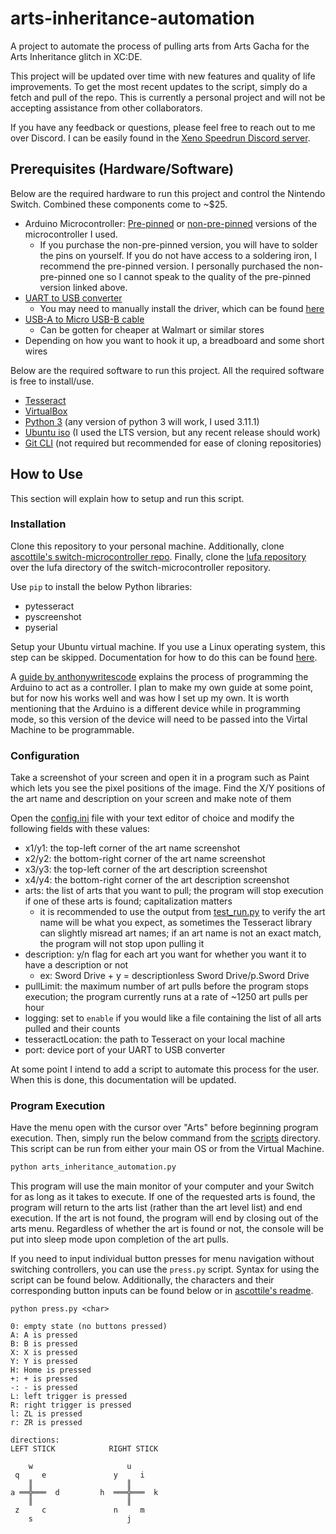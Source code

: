 # arts-inheritance-automation
 A project to automate the process of pulling arts from Arts Gacha for the Arts Inheritance glitch in XC:DE.
 
 This project will be updated over time with new features and quality of life improvements. To get the most recent updates to the script, simply do a fetch and pull of the repo. This is currently a personal project and will not be accepting assistance from other collaborators.
 
 If you have any feedback or questions, please feel free to reach out to me over Discord. I can be easily found in the [Xeno Speedrun Discord server](https://discord.gg/RTVDKhp).

## Prerequisites (Hardware/Software)
 Below are the required hardware to run this project and control the Nintendo Switch. Combined these components come to ~$25.
  - Arduino Microcontroller: [Pre-pinned](https://www.cytron.io/p-arduino-pro-micro-compatible-pre-soldered-headers) or [non-pre-pinned](https://amzn.to/3rpb36r) versions of the microcontroller I used. 
    - If you purchase the non-pre-pinned version, you will have to solder the pins on yourself. If you do not have access to a soldering iron, I recommend the pre-pinned version. I personally purchased the non-pre-pinned one so I cannot speak to the quality of the pre-pinned version linked above.
  - [UART to USB converter](https://www.amazon.com/IZOKEE-CP2102-Converter-Adapter-Downloader/dp/B07D6LLX19/ref=sr_1_4?keywords=usb+to+uart&qid=1674486848&sr=8-4)
    - You may need to manually install the driver, which can be found [here](https://www.usb-drivers.org/cp2102-usb-to-uart-bridge-driver.html)
  - [USB-A to Micro USB-B cable](https://www.amazon.com/AmazonBasics-Male-Micro-Cable-Black/dp/B07232M876?th=1)
    - Can be gotten for cheaper at Walmart or similar stores
  - Depending on how you want to hook it up, a breadboard and some short wires
 
 Below are the required software to run this project. All the required software is free to install/use.
  - [Tesseract](https://tesseract-ocr.github.io/tessdoc/Installation.html)
  - [VirtualBox](https://www.virtualbox.org/wiki/Downloads)
  - [Python 3](https://www.python.org/downloads/) (any version of python 3 will work, I used 3.11.1)
  - [Ubuntu iso](https://ubuntu.com/#download) (I used the LTS version, but any recent release should work)
  - [Git CLI](https://git-scm.com/downloads) (not required but recommended for ease of cloning repositories)

## How to Use
 This section will explain how to setup and run this script.

### Installation
 Clone this repository to your personal machine. Additionally, clone [ascottile's switch-microcontroller repo](https://github.com/asottile/switch-microcontroller). Finally, clone the [lufa repository](https://github.com/abcminiuser/lufa/tree/597fbf47cd2551423a231ac747e2f1405cf9306a) over the lufa directory of the switch-microcontroller repository.
 
 Use `pip` to install the below Python libraries:
  - pytesseract
  - pyscreenshot
  - pyserial
 
 Setup your Ubuntu virtual machine. If you use a Linux operating system, this step can be skipped. Documentation for how to do this can be found [here](docs/virtualbox.md).
 
 A [guide by anthonywritescode](https://youtu.be/chvgQUX7QaI) explains the process of programming the Arduino to act as a controller. I plan to make my own guide at some point, but for now his works well and was how I set up my own. It is worth mentioning that the Arduino is a different device while in programming mode, so this version of the device will need to be passed into the Virtal Machine to be programmable.

### Configuration
 Take a screenshot of your screen and open it in a program such as Paint which lets you see the pixel positions of the image. Find the X/Y positions of the art name and description on your screen and make note of them
 
 Open the [config.ini](scripts/config.ini) file with your text editor of choice and modify the following fields with these values:
  - x1/y1: the top-left corner of the art name screenshot
  - x2/y2: the bottom-right corner of the art name screenshot
  - x3/y3: the top-left corner of the art description screenshot
  - x4/y4: the bottom-right corner of the art description screenshot
  - arts: the list of arts that you want to pull; the program will stop execution if one of these arts is found; capitalization matters
    - it is recommended to use the output from [test_run.py](scripts/test_run.py) to verify the art name will be what you expect, as sometimes the Tesseract library can slightly misread art names; if an art name is not an exact match, the program will not stop upon pulling it
  - description: y/n flag for each art you want for whether you want it to have a description or not
    - ex: Sword Drive + y = descriptionless Sword Drive/p.Sword Drive
  - pullLimit: the maximum number of art pulls before the program stops execution; the program currently runs at a rate of ~1250 art pulls per hour
  - logging: set to `enable` if you would like a file containing the list of all arts pulled and their counts
  - tesseractLocation: the path to Tesseract on your local machine
  - port: device port of your UART to USB converter

At some point I intend to add a script to automate this process for the user. When this is done, this documentation will be updated.

### Program Execution
  Have the menu open with the cursor over "Arts" before beginning program execution. Then, simply run the below command from the [scripts](scripts) directory. This script can be run from either your main OS or from the Virtual Machine.
  
  ```bash
python arts_inheritance_automation.py
```

  This program will use the main monitor of your computer and your Switch for as long as it takes to execute. If one of the requested arts is found, the program will return to the arts list (rather than the art level list) and end execution. If the art is not found, the program will end by closing out of the arts menu. Regardless of whether the art is found or not, the console will be put into sleep mode upon completion of the art pulls.

  If you need to input individual button presses for menu navigation without switching controllers, you can use the `press.py` script. Syntax for using the script can be found below. Additionally, the characters and their corresponding button inputs can be found below or in [ascottile's readme](https://github.com/asottile/switch-microcontroller).

  ```
  python press.py <char>
  ```

  ```
0: empty state (no buttons pressed)
A: A is pressed
B: B is pressed
X: X is pressed
Y: Y is pressed
H: Home is pressed
+: + is pressed
-: - is pressed
L: left trigger is pressed
R: right trigger is pressed
l: ZL is pressed
r: ZR is pressed

directions:
 LEFT STICK            RIGHT STICK

      w                     u
   q     e               y     i
      ║                     ║
a ══╬═══  d         h  ═══╬═══  k
      ║                     ║
   z     c               n     m
      s                     j
```
